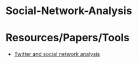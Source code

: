 # Social-Network-Analysis

# Resources/Papers/Tools
* [Twitter and social network analysis](http://datadrivenjournalism.net/news_and_analysis/twitter_and_social_network_analysis)
